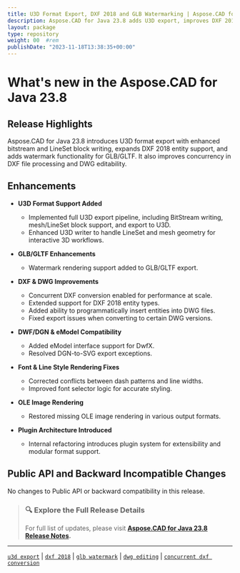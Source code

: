 ```yaml
---
title: U3D Format Export, DXF 2018 and GLB Watermarking | Aspose.CAD for Java 23.8
description: Aspose.CAD for Java 23.8 adds U3D export, improves DXF 2018 entity support, enables watermarking for GLB/GLTF, and enhances concurrent DXF conversion and DWG editing.
layout: package
type: repository
weight: 00	#rem
publishDate: "2023-11-18T13:38:35+00:00"
---
```


# What's new in the Aspose.CAD for Java 23.8

## Release Highlights

Aspose.CAD for Java 23.8 introduces U3D format export with enhanced bitstream and LineSet block writing, expands DXF 2018 entity support, and adds watermark functionality for GLB/GLTF. It also improves concurrency in DXF file processing and DWG editability.

## Enhancements

- **U3D Format Support Added**
  - Implemented full U3D export pipeline, including BitStream writing, mesh/LineSet block support, and export to U3D.
  - Enhanced U3D writer to handle LineSet and mesh geometry for interactive 3D workflows.

- **GLB/GLTF Enhancements**
  - Watermark rendering support added to GLB/GLTF export.
  
- **DXF & DWG Improvements**
  - Concurrent DXF conversion enabled for performance at scale.
  - Extended support for DXF 2018 entity types.
  - Added ability to programmatically insert entities into DWG files.
  - Fixed export issues when converting to certain DWG versions.

- **DWF/DGN & eModel Compatibility**
  - Added eModel interface support for DwfX.
  - Resolved DGN-to-SVG export exceptions.

- **Font & Line Style Rendering Fixes**
  - Corrected conflicts between dash patterns and line widths.
  - Improved font selector logic for accurate styling.

- **OLE Image Rendering**
  - Restored missing OLE image rendering in various output formats.

- **Plugin Architecture Introduced**
  - Internal refactoring introduces plugin system for extensibility and modular format support.

## Public API and Backward Incompatible Changes

No changes to Public API or backward compatibility in this release.

> ### 🔍 Explore the Full Release Details
>
> For full list of updates, please visit **[Aspose.CAD for Java 23.8 Release Notes](https://releases.aspose.com/cad/java/release-notes/2023/aspose-cad-for-java-23-8-release-notes/).**

---

[`u3d export`](https://search.aspose.com/q/u3d-export.html) | [`dxf 2018`](https://search.aspose.com/q/dxf-2018.html) | [`glb watermark`](https://search.aspose.com/q/glb-watermark.html) | [`dwg editing`](https://search.aspose.com/q/dwg-editing.html) | [`concurrent dxf conversion`](https://search.aspose.com/q/concurrent-dxf-conversion.html)
